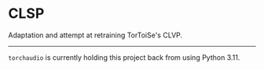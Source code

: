 # CLSP

Adaptation and attempt at retraining TorToiSe's CLVP.

---

`torchaudio` is currently holding this project back from using Python 3.11.
